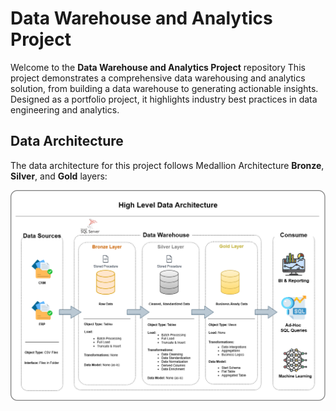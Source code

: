 # Data Warehouse and Analytics Project

Welcome to the **Data Warehouse and Analytics Project** repository
This project demonstrates a comprehensive data warehousing and analytics solution, from building a data warehouse to generating actionable insights. Designed as a portfolio project, it highlights industry best practices in data engineering and analytics.

## Data Architecture

The data architecture for this project follows Medallion Architecture **Bronze**, **Silver**, and **Gold** layers:

![Data Architecture](docs/high_level_data_architecture.drawio.png)
